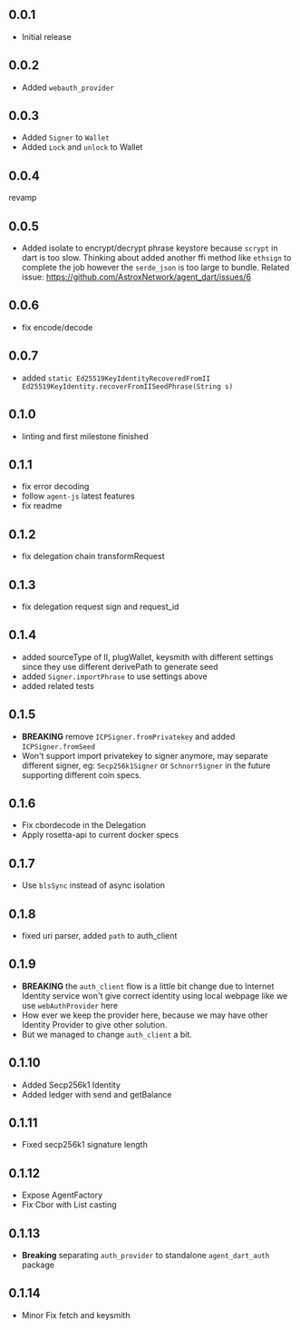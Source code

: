 ## 0.0.1

* Initial release

## 0.0.2

* Added `webauth_provider`

## 0.0.3

* Added `Signer` to `Wallet`
* Added `Lock` and `unlock` to Wallet

## 0.0.4
revamp

## 0.0.5
* Added isolate to encrypt/decrypt phrase keystore because `scrypt` in dart is too slow. Thinking about added another ffi method like `ethsign` to complete the job however the `serde_json` is too large to bundle. Related issue: https://github.com/AstroxNetwork/agent_dart/issues/6

## 0.0.6
* fix encode/decode

## 0.0.7
* added `static Ed25519KeyIdentityRecoveredFromII Ed25519KeyIdentity.recoverFromIISeedPhrase(String s)`

## 0.1.0
* linting and first milestone finished

## 0.1.1
* fix error decoding
* follow `agent-js` latest features
* fix readme

## 0.1.2
* fix delegation chain transformRequest

## 0.1.3
* fix delegation request sign and request_id

## 0.1.4
* added sourceType of II, plugWallet, keysmith with different settings since they use different derivePath to generate seed
* added `Signer.importPhrase` to use settings above
* added related tests

## 0.1.5
* **BREAKING** remove `ICPSigner.fromPrivatekey` and added `ICPSigner.fromSeed`
* Won't support import privatekey to signer anymore, may separate different signer, eg: `Secp256k1Signer` or `SchnorrSigner` in the future supporting different coin specs.

## 0.1.6
* Fix cbordecode in the Delegation
* Apply rosetta-api to current docker specs

## 0.1.7
* Use `blsSync` instead of async isolation

## 0.1.8
* fixed uri parser, added `path` to auth_client

## 0.1.9
* **BREAKING** the `auth_client` flow is a little bit change due to Internet Identity service won't give correct identity using local webpage like we use `webAuthProvider` here
* How ever we keep the provider here, because we may have other Identity Provider to give other solution.
* But we managed to change `auth_client` a bit. 

## 0.1.10
* Added Secp256k1 Identity
* Added ledger with send and getBalance

## 0.1.11
* Fixed secp256k1 signature length

## 0.1.12
* Expose AgentFactory
* Fix Cbor with List<int> casting

## 0.1.13
* **Breaking** separating `auth_provider` to standalone `agent_dart_auth` package

## 0.1.14
* Minor Fix fetch and keysmith